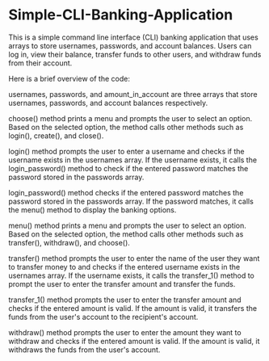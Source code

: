 # Simple-CLI-Banking-Application
This is a simple command line interface (CLI) banking application that uses arrays to store usernames, passwords, and account balances. Users can log in, view their balance, transfer funds to other users, and withdraw funds from their account.

Here is a brief overview of the code:

usernames, passwords, and amount_in_account are three arrays that store usernames, passwords, and account balances respectively.

choose() method prints a menu and prompts the user to select an option. Based on the selected option, the method calls other methods such as login(), create(), and close().

login() method prompts the user to enter a username and checks if the username exists in the usernames array. If the username exists, it calls the login_password() method to check if the entered password matches the password stored in the passwords array.

login_password() method checks if the entered password matches the password stored in the passwords array. If the password matches, it calls the menu() method to display the banking options.

menu() method prints a menu and prompts the user to select an option. Based on the selected option, the method calls other methods such as transfer(), withdraw(), and choose().

transfer() method prompts the user to enter the name of the user they want to transfer money to and checks if the entered username exists in the usernames array. If the username exists, it calls the transfer_1() method to prompt the user to enter the transfer amount and transfer the funds.

transfer_1() method prompts the user to enter the transfer amount and checks if the entered amount is valid. If the amount is valid, it transfers the funds from the user's account to the recipient's account.

withdraw() method prompts the user to enter the amount they want to withdraw and checks if the entered amount is valid. If the amount is valid, it withdraws the funds from the user's account.
